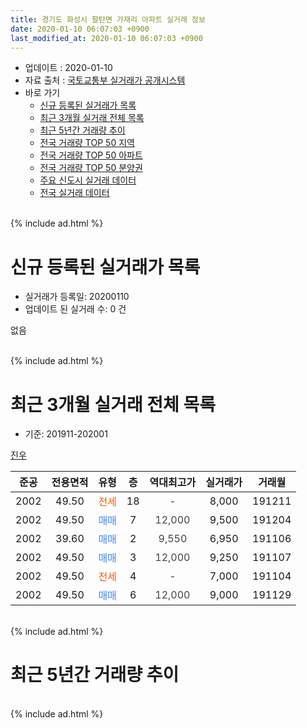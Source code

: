```yaml
---
title: 경기도 화성시 팔탄면 가재리 아파트 실거래 정보
date: 2020-01-10 06:07:03 +0900
last_modified_at: 2020-01-10 06:07:03 +0900
---
```


* 업데이트 : 2020-01-10
* 자료 출처 : [국토교통부 실거래가 공개시스템](http://rt.molit.go.kr)
* 바로 가기
    * [신규 등록된 실거래가 목록](#신규-등록된-실거래가-목록)
    * [최근 3개월 실거래 전체 목록](#최근-3개월-실거래-전체-목록)
    * [최근 5년간 거래량 추이](#최근-5년간-거래량-추이)
    * [전국 거래량 TOP 50 지역](https://inasie.github.io/apt-trade-info/최근-3개월-전국에서-가장-거래가-많이-발생한-지역)
    * [전국 거래량 TOP 50 아파트](https://inasie.github.io/apt-trade-info/최근-3개월-전국에서-가장-거래가-많이-발생한-아파트)
    * [전국 거래량 TOP 50 분양권](https://inasie.github.io/apt-trade-info/최근-3개월-전국에서-가장-거래가-많이-발생한-분양권)
    * [주요 신도시 실거래 데이터](https://inasie.github.io/apt-trade-info/주요-신도시)
    * [전국 실거래 데이터](https://inasie.github.io/apt-trade-info/전국)
<br>
{% include ad.html %}
<br>

# 신규 등록된 실거래가 목록
* 실거래가 등록일: 20200110
* 업데이트 된 실거래 수: 0 건

없음

<br>
{% include ad.html %}
<br>

# 최근 3개월 실거래 전체 목록
* 기준: 201911-202001


[진우](https://search.naver.com/search.naver?query=%EA%B2%BD%EA%B8%B0%EB%8F%84+%ED%99%94%EC%84%B1%EC%8B%9C+%ED%8C%94%ED%83%84%EB%A9%B4+%EA%B0%80%EC%9E%AC%EB%A6%AC+%EC%A7%84%EC%9A%B0)

|준공|전용면적|유형|층|역대최고가|실거래가|거래월|
|:---:|:---:|:---:|:---:|:---:|:---:|:---:|
|2002|49.50|<span style="color:#ff5a00">전세</span>|18|<span style="color:#444444">-</span>|8,000|191211|
|2002|49.50|<span style="color:#4285f3">매매</span>|7|<span style="color:#444444">12,000</span>|9,500|191204|
|2002|39.60|<span style="color:#4285f3">매매</span>|2|<span style="color:#444444">9,550</span>|6,950|191106|
|2002|49.50|<span style="color:#4285f3">매매</span>|3|<span style="color:#444444">12,000</span>|9,250|191107|
|2002|49.50|<span style="color:#ff5a00">전세</span>|4|<span style="color:#444444">-</span>|7,000|191104|
|2002|49.50|<span style="color:#4285f3">매매</span>|6|<span style="color:#444444">12,000</span>|9,000|191129|


<br>
{% include ad.html %}
<br>

# 최근 5년간 거래량 추이


<div style="width:100%;">
    <canvas id="deal_progress" height="200"></canvas>
</div>

<script>
new Chart(document.getElementById("deal_progress"), {
    type: 'line',
    data: {
        labels: ['201501','201502','201503','201504','201505','201506','201507','201508','201509','201510','201511','201512','201601','201602','201603','201604','201605','201606','201607','201608','201609','201610','201611','201612','201701','201702','201703','201704','201705','201706','201707','201708','201709','201710','201711','201712','201801','201802','201803','201804','201805','201806','201807','201808','201809','201810','201811','201812','201901','201902','201903','201904','201905','201906','201907','201908','201909','201910','201911','201912','202001'],
        datasets: [{
            label: '매매',
            pointRadius: 1,
            data: [6, 3, 9, 5, 12, 11, 6, 6, 4, 5, 2, 7, 4, 7, 7, 7, 9, 1, 3, 8, 2, 5, 3, 3, 6, 5, 9, 7, 2, 6, 5, 3, 7, 3, 4, 2, 5, 4, 6, 4, 6, 5, 3, 4, 8, 1, 2, 1, 1, 2, 3, 3, 3, 3, 4, 1, 2, 4, 3, 1, 0],
            borderColor: "rgba(255, 201, 14, 1)",
            backgroundColor: "rgba(255, 201, 14, 0.5)",
            fill: false,
            lineTension: 0
        },{
            label: '전월세',
            pointRadius: 1,
            data: [6, 7, 4, 4, 8, 5, 4, 3, 4, 1, 2, 4, 5, 2, 7, 2, 3, 2, 3, 6, 5, 5, 1, 3, 1, 5, 4, 3, 5, 4, 3, 4, 6, 1, 1, 6, 4, 0, 4, 2, 0, 2, 6, 1, 3, 2, 3, 4, 3, 2, 3, 4, 4, 4, 2, 3, 2, 2, 1, 1, 0],
            borderColor: "rgba(0, 141, 185, 1)",
            backgroundColor: "rgba(0, 141, 185, 0.5)",
            fill: false,
            lineTension: 0
        }
        ]
    },
    options: {
        responsive: true,
        title: {
            display: false
        },
        tooltips: {
            mode: 'index',
            intersect: false
        },
        hover: {
            mode: 'nearest',
            intersect: true
        },
        scales: {
            xAxes: [{
                display: true,
                scaleLabel: {
                    display: true,
                    labelString: '년/월'
                }
            }],
            yAxes: [{
                display: true,
                ticks: {
                    suggestedMin: 0,
                },
                scaleLabel: {
                    display: true,
                    labelString: '실거래 수'
                }
            }]
        }
    }
});

</script>


<br>
{% include ad.html %}
<br>

